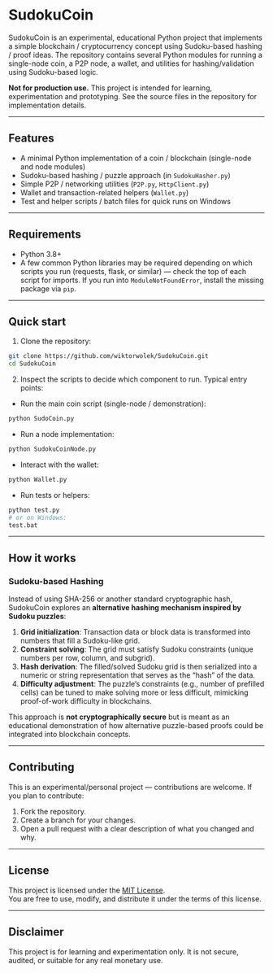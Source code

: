 # SudokuCoin

SudokuCoin is an experimental, educational Python project that implements a simple blockchain / cryptocurrency concept using Sudoku-based hashing / proof ideas.
The repository contains several Python modules for running a single-node coin, a P2P node, a wallet, and utilities for hashing/validation using Sudoku-based logic.

**Not for production use.** This project is intended for learning, experimentation and prototyping. See the source files in the repository for implementation details.

---

## Features

* A minimal Python implementation of a coin / blockchain (single-node and node modules)
* Sudoku-based hashing / puzzle approach (in `SudokuHasher.py`)
* Simple P2P / networking utilities (`P2P.py`, `HttpClient.py`)
* Wallet and transaction-related helpers (`Wallet.py`)
* Test and helper scripts / batch files for quick runs on Windows

---

## Requirements

* Python 3.8+
* A few common Python libraries may be required depending on which scripts you run (requests, flask, or similar) — check the top of each script for imports. If you run into `ModuleNotFoundError`, install the missing package via `pip`.

---

## Quick start

1. Clone the repository:

```bash
git clone https://github.com/wiktorwolek/SudokuCoin.git
cd SudokuCoin
```

2. Inspect the scripts to decide which component to run. Typical entry points:

* Run the main coin script (single-node / demonstration):

```bash
python SudoCoin.py
```

* Run a node implementation:

```bash
python SudokuCoinNode.py
```

* Interact with the wallet:

```bash
python Wallet.py
```

* Run tests or helpers:

```bash
python test.py
# or on Windows:
test.bat
```

---

## How it works

### Sudoku-based Hashing

Instead of using SHA-256 or another standard cryptographic hash, SudokuCoin explores an **alternative hashing mechanism inspired by Sudoku puzzles**:

1. **Grid initialization**: Transaction data or block data is transformed into numbers that fill a Sudoku-like grid.
2. **Constraint solving**: The grid must satisfy Sudoku constraints (unique numbers per row, column, and subgrid).
3. **Hash derivation**: The filled/solved Sudoku grid is then serialized into a numeric or string representation that serves as the “hash” of the data.
4. **Difficulty adjustment**: The puzzle’s constraints (e.g., number of prefilled cells) can be tuned to make solving more or less difficult, mimicking proof-of-work difficulty in blockchains.

This approach is **not cryptographically secure** but is meant as an educational demonstration of how alternative puzzle-based proofs could be integrated into blockchain concepts.

---

## Contributing

This is an experimental/personal project — contributions are welcome. If you plan to contribute:

1. Fork the repository.
2. Create a branch for your changes.
3. Open a pull request with a clear description of what you changed and why.

---

## License

This project is licensed under the [MIT License](LICENSE).  
You are free to use, modify, and distribute it under the terms of this license.


---

## Disclaimer

This project is for learning and experimentation only. It is not secure, audited, or suitable for any real monetary use.
